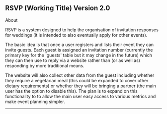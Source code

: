 RSVP (Working Title)
Version 2.0 
------------------------------------------------------------------------------------------

About

RSVP is a system designed to help the organisation of invitation responses for weddings (it is intended to also eventually apply for other events).

The basic idea is that once a user registers and lists their event they can invite guests. Each guest is assigned an invitation number (currently the primary key for the 'guests' table but it may change in the future) which they can then use to reply via a website rather than (or as well as) responding by more traditional means.

The website will also collect other data from the guest including whether they require a vegetarian meal (this could be expanded to cover other dietary requirements) or whether they will be bringing a partner (the main user has the option to disable this). The plan is to expand on this functionality to to allow the main user easy access to various metrics and make event planning simpler.

------------------------------------------------------------------------------------------


